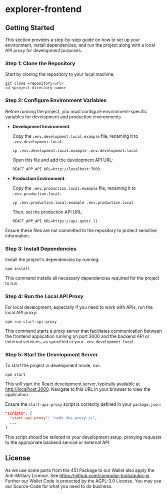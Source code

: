 # explorer-frontend

## Getting Started

This section provides a step-by-step guide on how to set up your environment, install dependencies, and run the project along with a local API proxy for development purposes.

### Step 1: Clone the Repository

Start by cloning the repository to your local machine:

```
git clone <repository-url>
cd <project-directory-name>
```

### Step 2: Configure Environment Variables

Before running the project, you must configure environment-specific variables for development and production environments.

- **Development Environment**:
  
  Copy the `.env.development.local.example` file, renaming it to `.env.development.local`:

  ```
  cp .env.development.local.example .env.development.local
  ```

  Open this file and add the development API URL:
  
  ```
  REACT_APP_API_URL=http://localhost:7003
  ```

- **Production Environment**:

  Copy the `.env.production.local.example` file, renaming it to `.env.production.local`:

  ```
  cp .env.production.local.example .env.production.local
  ```

  Then, set the production API URL:
  
  ```
  REACT_APP_API_URL=https://api.qubic.li
  ```

Ensure these files are not committed to the repository to protect sensitive information.

### Step 3: Install Dependencies

Install the project's dependencies by running:

```
npm install
```

This command installs all necessary dependencies required for the project to run.

### Step 4: Run the Local API Proxy

For local development, especially if you need to work with APIs, run the local API proxy:

```
npm run start-api-proxy
```

This command starts a proxy server that facilitates communication between the frontend application running on port 3000 and the backend API or external services, as specified in your `.env.development.local`.

### Step 5: Start the Development Server

To start the project in development mode, run:

```
npm start
```

This will start the React development server, typically available at [http://localhost:3000](http://localhost:3000). Navigate to this URL in your browser to view the application.


Ensure the `start-api-proxy` script is correctly defined in your `package.json`:

```json
"scripts": {
  "start-api-proxy": "node dev-proxy.js",
  ...
}
```

This script should be tailored to your development setup, proxying requests to the appropriate backend service or external API.

## License
As we use some parts from the 451 Package to our Wallet also apply the Anti-Military License. See https://github.com/computor-tools/qubic-js
Further our Wallet Code is protected by the AGPL-3.0 License. You may use our Source-Code for what you need to do business.